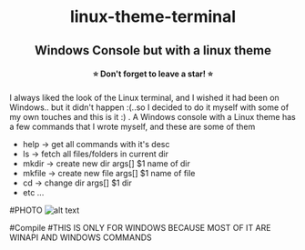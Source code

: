 <h1 align="center">linux-theme-terminal</h1>
<h2 align="center">Windows Console but with a linux theme</h2>
<h4 align="center">⭐ Don't forget to leave a star! ⭐</h4>


I always liked the look of the Linux terminal, and I wished it had been on Windows.. but it didn't happen :(..so I decided to do it myself with some of my own touches and this is it :) .
A Windows console with a Linux theme has a few commands that I wrote myself, and these are some of them

* help -> get all commands with it's desc
* ls -> fetch all files/folders in current dir
* mkdir -> create new dir args[] $1 name of dir
* mkfile -> create new file args[] $1 name of file
* cd -> change dir args[] $1 dir
* etc ...

#PHOTO
![alt text](https://cdn.discordapp.com/attachments/725201064147550218/949016019702284398/Screenshot_2022-03-03_214518.png)


#Compile
#THIS IS ONLY FOR WINDOWS BECAUSE MOST OF IT ARE WINAPI AND WINDOWS COMMANDS
